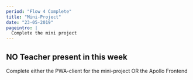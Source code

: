 ```yaml
---
period: "Flow 4 Complete"
title: "Mini-Project"
date: "23-05-2019"
pageintro: | 
  Complete the mini project
---
```


## NO Teacher present in this week

Complete either the PWA-client for the mini-project OR the Apollo Frontend